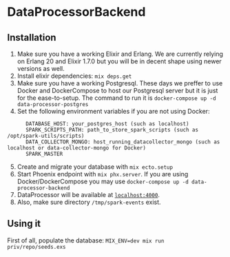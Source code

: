 # DataProcessorBackend

## Installation

1. Make sure you have a working Elixir and Erlang. We are currently relying on
Erlang 20 and Elixir 1.7.0 but you will be in decent shape using newer
versions as well.
2. Install elixir dependencies: `mix deps.get`
3. Make sure you have a working Postgresql. These days we preffer to use Docker
and DockerCompose to host our Postgresql server but it is just for the
ease-to-setup. The command to run it is `docker-compose up -d data-processor-postgres`
4. Set the following environment variables if you are not using Docker:
```
      DATABASE_HOST: your_postgres_host (such as localhost)
      SPARK_SCRIPTS_PATH: path_to_store_spark_scripts (such as /opt/spark-utils/scripts)
      DATA_COLLECTOR_MONGO: host_running_datacollector_mongo (such as localhost or data-collector-mongo for Docker)
      SPARK_MASTER
```
5. Create and migrate your database with `mix ecto.setup`
6. Start Phoenix endpoint with `mix phx.server`. If you are using Docker/DockerCompose
you may use `docker-compose up -d data-processor-backend`
7. DataProcessor will be available at [`localhost:4000`](http://localhost:4000).
8. Also, make sure directory `/tmp/spark-events` exist.

## Using it

First of all, populate the database:
`MIX_ENV=dev mix run priv/repo/seeds.exs`

